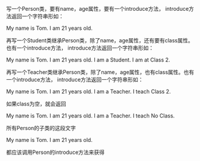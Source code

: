 写一个Person类，要有name，age属性，要有一个introduce方法，
introduce方法返回一个字符串形如：

My name is Tom. I am 21 years old.

再写一个Student类继承Person类，除了name，age属性，还有要有class属性。也有一个introduce方法，
introduce方法返回一个字符串形如：

My name is Tom. I am 21 years old. I am a Student. I am at Class 2.

再写一个Teacher类继承Person类，除了name，age属性，也有class属性。也有一个introduce方法，
introduce方法返回一个字符串形如：

My name is Tom. I am 21 years old. I am a Teacher. I teach Class 2.

如果class为空，就会返回

My name is Tom. I am 21 years old. I am a Teacher. I teach No Class.

所有Person的子类的这段文字

My name is Tom. I am 21 years old.

都应该调用Person的introduce方法来获得
